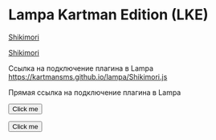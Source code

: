 # Lampa Kartman Edition (LKE)


[Shikimori](https://kartmansms.github.io/lampa/Shikimori.js)

[Shikimori](https://kartmansms.github.io/lampa/Shikimori/Shikimori.js)


Ссылка на подключение плагина в Lampa https://kartmansms.github.io/lampa/Shikimori.js

Прямая ссылка на подключение плагина в Lampa

<button onclick="(https://kartmansms.github.io/lampa/Shikimori.js)">Click me</button>


<button onclick="CopyLink()">Click me</button>
